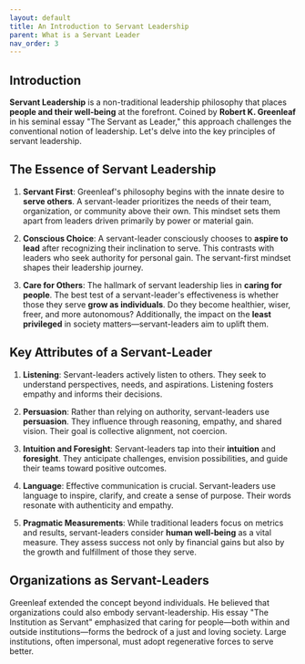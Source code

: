 ```yaml
---
layout: default
title: An Introduction to Servant Leadership
parent: What is a Servant Leader
nav_order: 3
---
```


## Introduction

**Servant Leadership** is a non-traditional leadership philosophy that places **people and their well-being** at the forefront. Coined by **Robert K. Greenleaf** in his seminal essay "The Servant as Leader," this approach challenges the conventional notion of leadership. Let's delve into the key principles of servant leadership.

## The Essence of Servant Leadership

1. **Servant First**: Greenleaf's philosophy begins with the innate desire to **serve others**. A servant-leader prioritizes the needs of their team, organization, or community above their own. This mindset sets them apart from leaders driven primarily by power or material gain.

2. **Conscious Choice**: A servant-leader consciously chooses to **aspire to lead** after recognizing their inclination to serve. This contrasts with leaders who seek authority for personal gain. The servant-first mindset shapes their leadership journey.

3. **Care for Others**: The hallmark of servant leadership lies in **caring for people**. The best test of a servant-leader's effectiveness is whether those they serve **grow as individuals**. Do they become healthier, wiser, freer, and more autonomous? Additionally, the impact on the **least privileged** in society matters—servant-leaders aim to uplift them.

## Key Attributes of a Servant-Leader

1. **Listening**: Servant-leaders actively listen to others. They seek to understand perspectives, needs, and aspirations. Listening fosters empathy and informs their decisions.

2. **Persuasion**: Rather than relying on authority, servant-leaders use **persuasion**. They influence through reasoning, empathy, and shared vision. Their goal is collective alignment, not coercion.

3. **Intuition and Foresight**: Servant-leaders tap into their **intuition** and **foresight**. They anticipate challenges, envision possibilities, and guide their teams toward positive outcomes.

4. **Language**: Effective communication is crucial. Servant-leaders use language to inspire, clarify, and create a sense of purpose. Their words resonate with authenticity and empathy.

5. **Pragmatic Measurements**: While traditional leaders focus on metrics and results, servant-leaders consider **human well-being** as a vital measure. They assess success not only by financial gains but also by the growth and fulfillment of those they serve.

## Organizations as Servant-Leaders

Greenleaf extended the concept beyond individuals. He believed that organizations could also embody servant-leadership. His essay "The Institution as Servant" emphasized that caring for people—both within and outside institutions—forms the bedrock of a just and loving society. Large institutions, often impersonal, must adopt regenerative forces to serve better.
